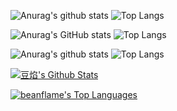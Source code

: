 ![Anurag's github stats](https://github-readme-stats.vercel.app/api/?username=beanflame&show_icons=true&icon_color=79ff97&title_color=fff&text_color=fff&bg_color=00D26E)
![Top Langs](https://github-readme-stats.vercel.app/api/top-langs/?username=beanflame&title_color=fff&text_color=fff&bg_color=00D26E)

![Anurag's GitHub stats](https://github-readme-stats.vercel.app/api/?username=beanflame&show_icons=true&icon_color=79ff97&title_color=fff&text_color=9f9f9f&bg_color=151515)
![Top Langs](https://github-readme-stats.vercel.app/api/top-langs/?username=beanflame&title_color=fff&text_color=9f9f9f&bg_color=151515)

![Anurag's github stats](https://github-readme-stats.vercel.app/api/?username=beanflame&show_icons=true&theme=prussian)
![Top Langs](https://github-readme-stats.vercel.app/api/top-langs/?username=beanflame&layout=compact&theme=prussian)


<a href="https://github.com/anuraghazra/github-readme-stats"><img alt="豆焰's Github Stats" src="https://denvercoder1-github-readme-stats.vercel.app/api?username=beanflame&show_icons=true&count_private=true&theme=react&hide_border=true&bg_color=0D1117" /></a>

  <a href="https://github.com/anuraghazra/github-readme-stats"><img alt="beanflame's Top Languages" src="https://denvercoder1-github-readme-stats.vercel.app/api/top-langs/?username=beanflame&langs_count=8&layout=compact&theme=react&hide_border=true&bg_color=0D1117" /></a>
